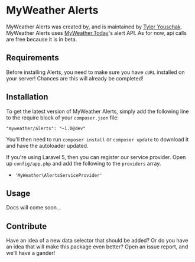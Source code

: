 MyWeather Alerts
==================

MyWeather Alerts was created by, and is maintained by [Tyler Youschak](http://tjyouschak.me). MyWeather Alerts uses [MyWeather.Today](https://developer.forecast.io/)'s alert API. As for now, api calls are free because it is in beta.

## Requirements
Before installing Alerts, you need to make sure you have `cURL` installed on your server! Chances are this will already be completed!

## Installation

To get the latest version of MyWeather Alerts, simply add the following line to the require block of your `composer.json` file:

```
"myweather/alerts": "~1.0@dev"
```

You'll then need to run `composer install` or `composer update` to download it and have the autoloader updated.

If you're using Laravel 5, then you can register our service provider. Open up `config/app.php` and add the following to the `providers` array.

* `'MyWeather\AlertsServiceProvider'`


## Usage

Docs will come soon...

## Contribute
Have an idea of a new data selector that should be added? Or do you have an idea that will make this package even better? Open an issue report, and we'll have a gander!